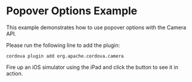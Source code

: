 Popover Options Example
===

This example demonstrates how to use popover options with the Camera API.

Please run the following line to add the plugin:

    cordova plugin add org.apache.cordova.camera

Fire up an iOS simulator using the iPad and click the button to see it in action.